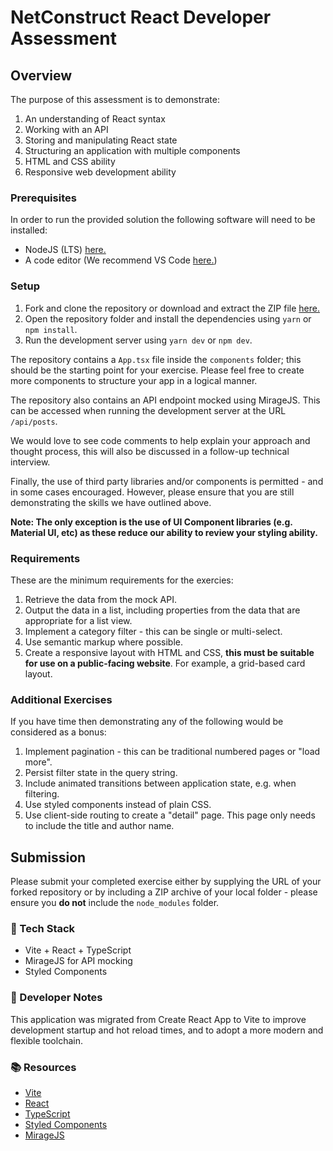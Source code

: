 # NetConstruct React Developer Assessment

## Overview

The purpose of this assessment is to demonstrate:

1. An understanding of React syntax
2. Working with an API
3. Storing and manipulating React state
4. Structuring an application with multiple components
5. HTML and CSS ability
6. Responsive web development ability

### Prerequisites

In order to run the provided solution the following software will need to be installed:

- NodeJS (LTS) [here.](https://nodejs.org/en/)
- A code editor (We recommend VS Code [here.](https://code.visualstudio.com/))

### Setup

1. Fork and clone the repository or download and extract the ZIP file [here.](https://github.com/netconstruct/react-developer-assessment/archive/master.zip)
2. Open the repository folder and install the dependencies using `yarn` or `npm install`.
3. Run the development server using `yarn dev` or `npm dev`.

The repository contains a `App.tsx` file inside the `components` folder; this should be the starting point for your exercise. Please feel free to create more components to structure your app in a logical manner.

The repository also contains an API endpoint mocked using MirageJS. This can be accessed when running the development server at the URL `/api/posts`.

We would love to see code comments to help explain your approach and thought process, this will also be discussed in a follow-up technical interview.

Finally, the use of third party libraries and/or components is permitted - and in some cases encouraged. However, please ensure that you are still demonstrating the skills we have outlined above.

**Note: The only exception is the use of UI Component libraries (e.g. Material UI, etc) as these reduce our ability to review your styling ability.**

### Requirements

These are the minimum requirements for the exercies:

1. Retrieve the data from the mock API.
1. Output the data in a list, including properties from the data that are appropriate for a list view.
1. Implement a category filter - this can be single or multi-select.
1. Use semantic markup where possible.
1. Create a responsive layout with HTML and CSS, **this must be suitable for use on a public-facing website**. For example, a grid-based card layout.

### Additional Exercises

If you have time then demonstrating any of the following would be considered as a bonus:

1. Implement pagination - this can be traditional numbered pages or "load more".
1. Persist filter state in the query string.
1. Include animated transitions between application state, e.g. when filtering.
1. Use styled components instead of plain CSS.
1. Use client-side routing to create a "detail" page. This page only needs to include the title and author name.

## Submission

Please submit your completed exercise either by supplying the URL of your forked repository or by including a ZIP archive of your local folder - please ensure you **do not** include the `node_modules` folder.

### 🚀 Tech Stack

- Vite + React + TypeScript
- MirageJS for API mocking
- Styled Components

### 🧠 Developer Notes

This application was migrated from Create React App to Vite to improve development startup and hot reload times, and to adopt a more modern and flexible toolchain.

### 📚 Resources

- [Vite](https://vitejs.dev/)
- [React](https://reactjs.org/)
- [TypeScript](https://www.typescriptlang.org/)
- [Styled Components](https://styled-components.com/)
- [MirageJS](https://miragejs.com/)
